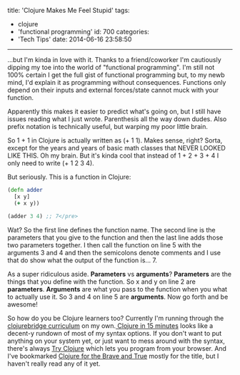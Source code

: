 title: 'Clojure Makes Me Feel Stupid'
tags:
  - clojure
  - 'functional programming'
id: 700
categories:
  - 'Tech Tips'
date: 2014-06-16 23:58:50
---

...but I'm kinda in love with it. Thanks to a friend/coworker I'm cautiously dipping my toe into the world of "functional programming". I'm still not 100% certain I get the full gist of functional programming but, to my newb mind, I'd explain it as programming without consequences. Functions only depend on their inputs and external forces/state cannot muck with your function.

Apparently this makes it easier to predict what's going on, but I still have issues reading what I just wrote. Parenthesis all the way down dudes. Also prefix notation is technically useful, but warping my poor little brain.

So 1 + 1 in Clojure is actually written as (+ 1 1). Makes sense, right? Sorta, except for the years and years of basic math classes that NEVER LOOKED LIKE THIS. Oh my brain. But it's kinda cool that instead of 1 + 2 + 3 + 4 I only need to write (+ 1 2 3 4).

But seriously. This is a function in Clojure:

```clojure
(defn adder
  [x y]
  (+ x y))

(adder 3 4) ;; 7</pre>
```

Wat? So the first line defines the function name. The second line is the parameters that you give to the function and then the last line adds those two parameters together. I then call the function on line 5 with the arguments 3 and 4 and then the semicolons denote comments and I use that do show what the output of the function is... 7.

As a super ridiculous aside. **Parameters** vs **arguments**? **Parameters** are the things that you define with the function. So x and y on line 2 are **parameters**. **Arguments** are what you pass to the function when you what to actually use it. So 3 and 4 on line 5 are **arguments**. Now go forth and be awesome!

So how do you be Clojure learners too? Currently I'm running through the [clojurebridge curriculum](https://github.com/ClojureBridge/curriculum) on my own.[ Clojure in 15 minutes](http://adambard.com/blog/clojure-in-15-minutes/) looks like a decent-y rundown of most of my syntax options. If you don't want to put anything on your system yet, or just want to mess around with the syntax, there's always [Try Clojure](http://tryclj.com/) which lets you program from your browser. And I've bookmarked [Clojure for the Brave and True](http://www.braveclojure.com/) mostly for the title, but I haven't really read any of it yet.
